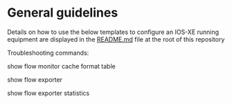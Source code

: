 # General guidelines
Details on how to use the below templates to configure an IOS-XE running equipment are displayed in the [README.md](https://github.com/kentik/config-snippets/blob/master/README.md) file at the root of this repository

Troubleshooting commands:

show flow monitor <KENTIK-MONITOR> cache format table

show flow exporter

show flow exporter statistics
